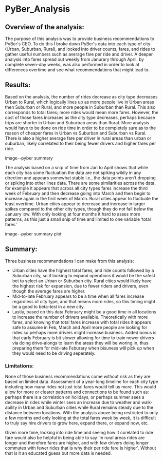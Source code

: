 # PyBer_Analysis

## Overview of the analysis: 
The purpose of this analysis was to provide business recommendations to PyBer's CEO. To do this I broke down PyBer's data into each type of city (Urban, Suburban, Rural), and looked into driver counts, fares, and rides to gather useful numbers such as average fare per ride and driver. A deeper analysis into fares spread out weekly from Janurary through April, by complete seven-day weeks, was also performed in order to look at differences overtime and see what recommendations that might lead to.

## Results: 
Based on the analysis, the number of rides decrease as city type decreases Urban to Rural, which logically lines up as more people live in Urban areas then Suburban or Rural, and more people in Suburban than Rural. This also corresponds to total fares; more rides would mean more fares. However, the cost of those fares increases as the city type decreases, perhaps because trips are shorter in Urban and Suburban areas than Rural. More analysis would have to be done on ride time in order to be completely sure as to the reason of cheaper fares in Urban vs Suburban and Suburban vs Rural. There is also a higher average fare per driver in rural areas than urban or suburban, likely correlated to their being fewer drivers and higher fares per ride. 

image--pyber summary

The analysis based on a snip of time from Jan to April shows that while each city has some fluctuation the data are not spiking wildly in any direction and appears somewhat stable i.e., the data points aren’t dropping or spiking into other lines data. There are some similarities across the data, for example it appears that across all city types fares increase the third week of February and then decrease going into March and then begin to increase again in the first week of March. Rural cities appear to fluctuate the least overtime. Urban cities appear to decrease and increase in larger spikes compared to the other city types, though they do not fall below the January low. With only looking at four months it hard to asses more patterns, as this just a small snip of time and limited to one variable ‘total fares.’

image--pyber summary plot

## Summary:
Three business recommendations I can make from this analysis:
- Urban cities have the highest total fares, and ride counts followed by a Suburban city, so if looking to expand operations it would be the safest bet to select an Urban or Suburban city. Rural cities would likely have the highest risk for expansion, due to fewer riders and drivers, even though the average fares are higher.
- Mid-to-late February appears to be a time when all fares increase regardless of city type, and that means more rides, so this timing might be a good to beta-test in a new city.
- Lastly, based on this data February might be a good time in all locations to increase the number of drivers available. Theoretically with more fares, and knowing that total fares increase with total rides it appears safe to assume in Feb, March and April more people are looking for rides so perhaps more drivers might increase business. Added bonus is that early February is bit slower allowing for time to train newer drivers via doing drive-alongs to learn the areas they will be woring in, thus preparing them for mid-late Feburary when bisuness will pick up when they would need to be driving seperately. 

### Limitations:
None of those business recommendations come without risk as they are based on limited data. Assessment of a year-long timeline for each city type including how many rides not just total fares would tell us more. This would allow for more or clearer patterns and connections to be found such as: perhaps there is a correlation on holidays, or perhaps summer sees a decrease in rides while winter sees an increase due to weather and walk-ability in Urban and Suburban cities while Rural remains steady due to the distance between locations. With the analysis above being restricted to only a few months and only looking at the total fares week by week, it is difficult to truly say hire drivers to grow here, expand there, or expand now, etc. 

Given more time, looking into ride time and seeing how it corelated to ride fare would also be helpful in being able to say 'in rural areas rides are longer and therefore fares are higher, and with few drivers doing longer commutes with fewer rides that is why their per ride fare is higher'. Without that is it an educated guess but more data is needed. 

